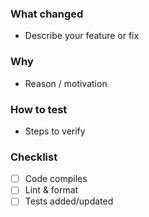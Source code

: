 ### What changed
- Describe your feature or fix

### Why
- Reason / motivation

### How to test
- Steps to verify

### Checklist
- [ ] Code compiles
- [ ] Lint & format
- [ ] Tests added/updated
